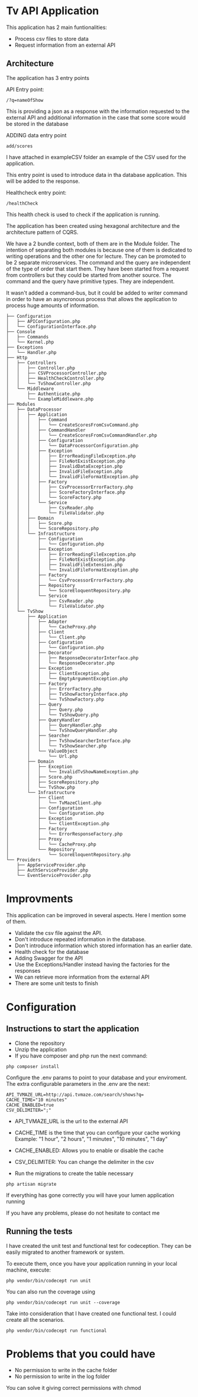 # Tv API Application

This application has 2 main funtionalities:
- Process csv files to store data
- Request information from an external API 

## Architecture

The application has 3 entry points

API Entry point:
```
/?q=nameOfShow
```
This is providing a json as a response with the information requested to the external API and additional information in the case that some score would be stored in the database

ADDING data entry point
```
add/scores
```
I have attached in exampleCSV folder an example of the CSV used for the application.

This entry point is used to introduce data in tha database application. 
This will be added to the response.


Healthcheck entry point:
```
/healthCheck
```
This health check is used to check if the application is running. 

The application has been created using hexagonal architecture and the architecture pattern of CQRS.

We have a 2 bundle context, both of them are in the Module folder.
The intention of separating both modules is because one of them is dedicated to writing operations and the other one for lecture. 
They can be promoted to be 2 separate microservices. 
The command and the query are independent of the type of order that start them. 
They have been started from a request from controllers but they could be started from another source. 
The command and the query have primitive types. They are independent. 

It wasn't added a command-bus, but it could be added to writer command in order to have an asyncronous process that allows the application to process huge amounts of information.

```
├── Configuration
│   ├── APIConfiguration.php
│   └── ConfigurationInterface.php
├── Console
│   ├── Commands
│   └── Kernel.php
├── Exceptions
│   └── Handler.php
├── Http
│   ├── Controllers
│   │   ├── Controller.php
│   │   ├── CSVProcessorController.php
│   │   ├── HealthCheckController.php
│   │   └── TvShowController.php
│   └── Middleware
│       ├── Authenticate.php
│       └── ExampleMiddleware.php
├── Modules
│   ├── DataProcessor
│   │   ├── Application
│   │   │   ├── Command
│   │   │   │   └── CreateScoresFromCsvCommand.php
│   │   │   ├── CommandHandler
│   │   │   │   └── CreateScoresFromCsvCommandHandler.php
│   │   │   ├── Configuration
│   │   │   │   └── DataProcessorConfiguration.php
│   │   │   ├── Exception
│   │   │   │   ├── ErrorReadingFileException.php
│   │   │   │   ├── FileNotExistException.php
│   │   │   │   ├── InvalidDataException.php
│   │   │   │   ├── InvalidFileException.php
│   │   │   │   └── InvalidFileFormatException.php
│   │   │   ├── Factory
│   │   │   │   ├── CsvProcessorErrorFactory.php
│   │   │   │   ├── ScoreFactoryInterface.php
│   │   │   │   └── ScoreFactory.php
│   │   │   └── Service
│   │   │       ├── CsvReader.php
│   │   │       └── FileValidator.php
│   │   ├── Domain
│   │   │   ├── Score.php
│   │   │   └── ScoreRepository.php
│   │   └── Infrastructure
│   │       ├── Configuration
│   │       │   └── Configuration.php
│   │       ├── Exception
│   │       │   ├── ErrorReadingFileException.php
│   │       │   ├── FileNotExistException.php
│   │       │   ├── InvalidFileExtension.php
│   │       │   └── InvalidFileFormatException.php
│   │       ├── Factory
│   │       │   └── CsvProcessorErrorFactory.php
│   │       ├── Repository
│   │       │   └── ScoreEloquentRepository.php
│   │       └── Service
│   │           ├── CsvReader.php
│   │           └── FileValidator.php
│   └── TvShow
│       ├── Application
│       │   ├── Adapter
│       │   │   └── CacheProxy.php
│       │   ├── Client
│       │   │   └── Client.php
│       │   ├── Configuration
│       │   │   └── Configuration.php
│       │   ├── Decorator
│       │   │   ├── ResponseDecoratorInterface.php
│       │   │   └── ResponseDecorator.php
│       │   ├── Exception
│       │   │   ├── ClientException.php
│       │   │   └── EmptyArgumentException.php
│       │   ├── Factory
│       │   │   ├── ErrorFactory.php
│       │   │   ├── TvShowFactoryInterface.php
│       │   │   └── TvShowFactory.php
│       │   ├── Query
│       │   │   ├── Query.php
│       │   │   └── TvShowQuery.php
│       │   ├── QueryHandler
│       │   │   ├── QueryHandler.php
│       │   │   └── TvShowQueryHandler.php
│       │   ├── Searcher
│       │   │   ├── TvShowSearcherInterface.php
│       │   │   └── TvShowSearcher.php
│       │   └── ValueObject
│       │       └── Url.php
│       ├── Domain
│       │   ├── Exception
│       │   │   └── InvalidTvShowNameException.php
│       │   ├── Score.php
│       │   ├── ScoreRepository.php
│       │   └── TvShow.php
│       └── Infrastructure
│           ├── Client
│           │   └── TvMazeClient.php
│           ├── Configuration
│           │   └── Configuration.php
│           ├── Exception
│           │   └── ClientException.php
│           ├── Factory
│           │   └── ErrorResponseFactory.php
│           ├── Proxy
│           │   └── CacheProxy.php
│           └── Repository
│               └── ScoreEloquentRepository.php
└── Providers
    ├── AppServiceProvider.php
    ├── AuthServiceProvider.php
    └── EventServiceProvider.php
```

# Improvments
This application can be improved in several aspects. Here I mention some of them. 
- Validate the csv file against the API. 
- Don't introduce repeated information in the database.
- Don't introduce information which stored information has an earlier date.
- Health check for the database
- Adding Swagger for the API
- Use the Exceptions/Handler instead having the factories for the responses
- We can retrieve more information from the external API
- There are some unit tests to finish

# Configuration

## Instructions to start the application

- Clone the repository
- Unzip the application
- If you have composer and php run the next command:
```
php composer install
```

Configure the .env params to point to your database and your enviroment.
The extra configurable parameters in the .env are the next:

```
API_TVMAZE_URL=http://api.tvmaze.com/search/shows?q=
CACHE_TIME="10 minutes"
CACHE_ENABLED=true
CSV_DELIMITER=";"
```
- API_TVMAZE_URL is the url to the external API
- CACHE_TIME is the time that you can configure your cache working
Example: "1 hour", "2 hours", "1 minutes", "10 minutes", "1 day"
- CACHE_ENABLED: Allows you to enable or disable the cache
- CSV_DELIMITER: You can change the delimiter in the csv

- Run the migrations to create the table necessary
```
php artisan migrate
```

If everything has gone correctly you will have your lumen application running

If you have any problems, please do not hesitate to contact me

## Running the tests

I have created the unit test and functional test for codeception. 
They can be easily migrated to another framework or system. 

To execute them, once you have your application running in your local machine, execute:

```
php vendor/bin/codecept run unit
```

You can also run the coverage using 

```
php vendor/bin/codecept run unit --coverage
```


Take into consideration that I have created one functional test. I could create all the scenarios. 

```
php vendor/bin/codecept run functional
```

# Problems that you could have
- No permission to write in the cache folder
- No permission to write in the log folder

You can solve it giving correct permissions with chmod
